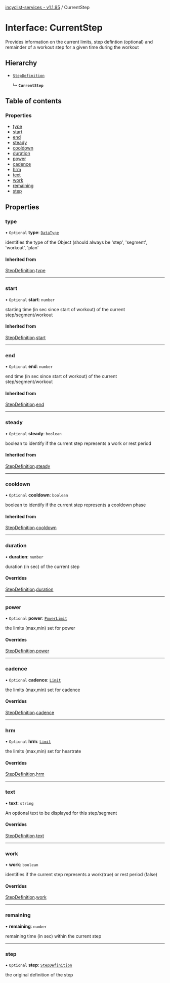 [incyclist-services - v1.1.95](../README.md) / CurrentStep

# Interface: CurrentStep

Provides information on the current limits, step defintion (optional) and remainder of a workout step for a given time during the workout

## Hierarchy

- [`StepDefinition`](StepDefinition.md)

  ↳ **`CurrentStep`**

## Table of contents

### Properties

- [type](CurrentStep.md#type)
- [start](CurrentStep.md#start)
- [end](CurrentStep.md#end)
- [steady](CurrentStep.md#steady)
- [cooldown](CurrentStep.md#cooldown)
- [duration](CurrentStep.md#duration)
- [power](CurrentStep.md#power)
- [cadence](CurrentStep.md#cadence)
- [hrm](CurrentStep.md#hrm)
- [text](CurrentStep.md#text)
- [work](CurrentStep.md#work)
- [remaining](CurrentStep.md#remaining)
- [step](CurrentStep.md#step)

## Properties

### type

• `Optional` **type**: [`DataType`](../README.md#datatype)

identifies the type of the Object (should always be 'step', 'segment', 'workout', 'plan'

#### Inherited from

[StepDefinition](StepDefinition.md).[type](StepDefinition.md#type)

___

### start

• `Optional` **start**: `number`

starting time (in sec since start of workout) of the current step/segment/workout

#### Inherited from

[StepDefinition](StepDefinition.md).[start](StepDefinition.md#start)

___

### end

• `Optional` **end**: `number`

end time (in sec since start of workout) of the current step/segment/workout

#### Inherited from

[StepDefinition](StepDefinition.md).[end](StepDefinition.md#end)

___

### steady

• `Optional` **steady**: `boolean`

boolean to identify if the current step represents a work or rest period

#### Inherited from

[StepDefinition](StepDefinition.md).[steady](StepDefinition.md#steady)

___

### cooldown

• `Optional` **cooldown**: `boolean`

boolean to identify if the current step represents a cooldown phase

#### Inherited from

[StepDefinition](StepDefinition.md).[cooldown](StepDefinition.md#cooldown)

___

### duration

• **duration**: `number`

duration (in sec) of the current step

#### Overrides

[StepDefinition](StepDefinition.md).[duration](StepDefinition.md#duration)

___

### power

• `Optional` **power**: [`PowerLimit`](PowerLimit.md)

the limits (max,min) set for power

#### Overrides

[StepDefinition](StepDefinition.md).[power](StepDefinition.md#power)

___

### cadence

• `Optional` **cadence**: [`Limit`](../README.md#limit)

the limits (max,min) set for cadence

#### Overrides

[StepDefinition](StepDefinition.md).[cadence](StepDefinition.md#cadence)

___

### hrm

• `Optional` **hrm**: [`Limit`](../README.md#limit)

the limits (max,min) set for heartrate

#### Overrides

[StepDefinition](StepDefinition.md).[hrm](StepDefinition.md#hrm)

___

### text

• **text**: `string`

An optional text to be displayed for this step/segment

#### Overrides

[StepDefinition](StepDefinition.md).[text](StepDefinition.md#text)

___

### work

• **work**: `boolean`

identifies if the current step represents a work(true) or rest period (false)

#### Overrides

[StepDefinition](StepDefinition.md).[work](StepDefinition.md#work)

___

### remaining

• **remaining**: `number`

remaining time (in sec) within the current step

___

### step

• `Optional` **step**: [`StepDefinition`](StepDefinition.md)

the original definition of the step
